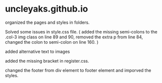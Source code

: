 # uncleyaks.github.io

organized the pages and styles in folders.

Solved some issues in style.css file.
(
    added the missing semi-colons to the .col-3 img class on line 89 and 90,
    removed the extra p from line 84,
    changed the colon to semi-colon on line 160.
)

added alternative text to images

added the missing bracket in register.css.

changed the footer from div element to footer element and imporved the styles.